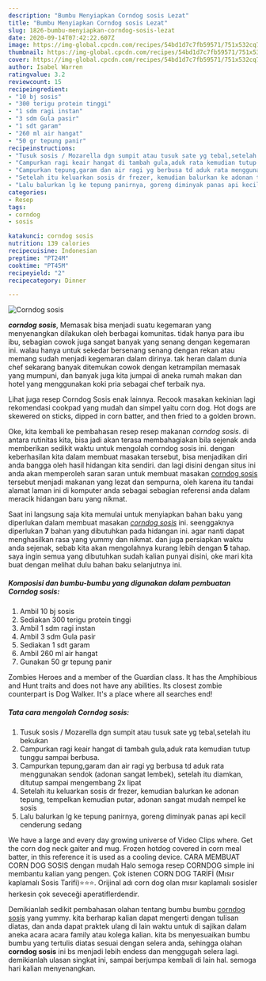 ```yaml
---
description: "Bumbu Menyiapkan Corndog sosis Lezat"
title: "Bumbu Menyiapkan Corndog sosis Lezat"
slug: 1826-bumbu-menyiapkan-corndog-sosis-lezat
date: 2020-09-14T07:42:22.607Z
image: https://img-global.cpcdn.com/recipes/54bd1d7c7fb59571/751x532cq70/corndog-sosis-foto-resep-utama.jpg
thumbnail: https://img-global.cpcdn.com/recipes/54bd1d7c7fb59571/751x532cq70/corndog-sosis-foto-resep-utama.jpg
cover: https://img-global.cpcdn.com/recipes/54bd1d7c7fb59571/751x532cq70/corndog-sosis-foto-resep-utama.jpg
author: Isabel Warren
ratingvalue: 3.2
reviewcount: 15
recipeingredient:
- "10 bj sosis"
- "300 terigu protein tinggi"
- "1 sdm ragi instan"
- "3 sdm Gula pasir"
- "1 sdt garam"
- "260 ml air hangat"
- "50 gr tepung panir"
recipeinstructions:
- "Tusuk sosis / Mozarella dgn sumpit atau tusuk sate yg tebal,setelah itu bekukan"
- "Campurkan ragi keair hangat di tambah gula,aduk rata kemudian tutup tunggu sampai berbusa."
- "Campurkan tepung,garam dan air ragi yg berbusa td aduk rata menggunakan sendok (adonan sangat lembek), setelah itu diamkan, ditutup sampai mengembang 2x lipat"
- "Setelah itu keluarkan sosis dr frezer, kemudian balurkan ke adonan tepung, tempelkan kemudian putar, adonan sangat mudah nempel ke sosis"
- "Lalu balurkan lg ke tepung panirnya, goreng diminyak panas api kecil cenderung sedang"
categories:
- Resep
tags:
- corndog
- sosis

katakunci: corndog sosis 
nutrition: 139 calories
recipecuisine: Indonesian
preptime: "PT24M"
cooktime: "PT45M"
recipeyield: "2"
recipecategory: Dinner

---
```



![Corndog sosis](https://img-global.cpcdn.com/recipes/54bd1d7c7fb59571/751x532cq70/corndog-sosis-foto-resep-utama.jpg)

<b><i>corndog sosis</i></b>, Memasak bisa menjadi suatu kegemaran yang menyenangkan dilakukan oleh berbagai komunitas. tidak hanya para ibu ibu, sebagian cowok juga sangat banyak yang senang dengan kegemaran ini. walau hanya untuk sekedar bersenang senang dengan rekan atau memang sudah menjadi kegemaran dalam dirinya. tak heran dalam dunia chef sekarang banyak ditemukan cowok dengan ketrampilan memasak yang mumpuni, dan banyak juga kita jumpai di aneka rumah makan dan hotel yang menggunakan koki pria sebagai chef terbaik nya.

Lihat juga resep Corndog Sosis enak lainnya. Recook masakan kekinian lagi rekomendasi cookpad yang mudah dan simpel yaitu corn dog. Hot dogs are skewered on sticks, dipped in corn batter, and then fried to a golden brown.

Oke, kita kembali ke pembahasan resep resep makanan <i>corndog sosis</i>. di antara rutinitas kita, bisa jadi akan terasa membahagiakan bila sejenak anda memberikan sedikit waktu untuk mengolah corndog sosis ini. dengan keberhasilan kita dalam membuat masakan tersebut, bisa menjadikan diri anda bangga oleh hasil hidangan kita sendiri. dan lagi disini dengan situs ini anda akan memperoleh saran saran untuk membuat masakan <u>corndog sosis</u> tersebut menjadi makanan yang lezat dan sempurna, oleh karena itu tandai alamat laman ini di komputer anda sebagai sebagian referensi anda dalam meracik hidangan baru yang nikmat.


Saat ini langsung saja kita memulai untuk menyiapkan bahan baku yang diperlukan dalam membuat masakan <u><i>corndog sosis</i></u> ini. seenggaknya diperlukan <b>7</b> bahan yang dibutuhkan pada hidangan ini. agar nanti dapat menghasilkan rasa yang yummy dan nikmat. dan juga persiapkan waktu anda sejenak, sebab kita akan mengolahnya kurang lebih dengan <b>5</b> tahap. saya ingin semua yang dibutuhkan sudah kalian punyai disini, oke mari kita buat dengan melihat dulu bahan baku selanjutnya ini.

<!--inarticleads1-->

##### Komposisi dan bumbu-bumbu yang digunakan dalam pembuatan Corndog sosis:

1. Ambil 10 bj sosis
1. Sediakan 300 terigu protein tinggi
1. Ambil 1 sdm ragi instan
1. Ambil 3 sdm Gula pasir
1. Sediakan 1 sdt garam
1. Ambil 260 ml air hangat
1. Gunakan 50 gr tepung panir


Zombies Heroes and a member of the Guardian class. It has the Amphibious and Hunt traits and does not have any abilities. Its closest zombie counterpart is Dog Walker. It&#39;s a place where all searches end! 

<!--inarticleads2-->

##### Tata cara mengolah Corndog sosis:

1. Tusuk sosis / Mozarella dgn sumpit atau tusuk sate yg tebal,setelah itu bekukan
1. Campurkan ragi keair hangat di tambah gula,aduk rata kemudian tutup tunggu sampai berbusa.
1. Campurkan tepung,garam dan air ragi yg berbusa td aduk rata menggunakan sendok (adonan sangat lembek), setelah itu diamkan, ditutup sampai mengembang 2x lipat
1. Setelah itu keluarkan sosis dr frezer, kemudian balurkan ke adonan tepung, tempelkan kemudian putar, adonan sangat mudah nempel ke sosis
1. Lalu balurkan lg ke tepung panirnya, goreng diminyak panas api kecil cenderung sedang


We have a large and every day growing universe of Video Clips where. Get the corn dog neck gaiter and mug. Frozen hotdog covered in corn meal batter, in this reference it is used as a cooling device. CARA MEMBUAT CORN DOG SOSIS dengan mudah Halo semoga resep CORNDOG simple ini membantu kalian yang pengen. Çok istenen CORN DOG TARİFİ (Mısır kaplamalı Sosis Tarifi)⭐⭐⭐. Orijinal adı corn dog olan mısır kaplamalı sosisler herkesin çok seveceği aperatiflerdendir. 

Demikianlah sedikit pembahasan olahan tentang bumbu bumbu <u>corndog sosis</u> yang yummy. kita berharap kalian dapat mengerti dengan tulisan diatas, dan anda dapat praktek ulang di lain waktu untuk di sajikan dalam aneka acara acara family atau kolega kalian. kita bs menyesuaikan bumbu bumbu yang tertulis diatas sesuai dengan selera anda, sehingga olahan <b>corndog sosis</b> ini bs menjadi lebih endess dan menggugah selera lagi. demikianlah ulasan singkat ini, sampai berjumpa kembali di lain hal. semoga hari kalian menyenangkan.
